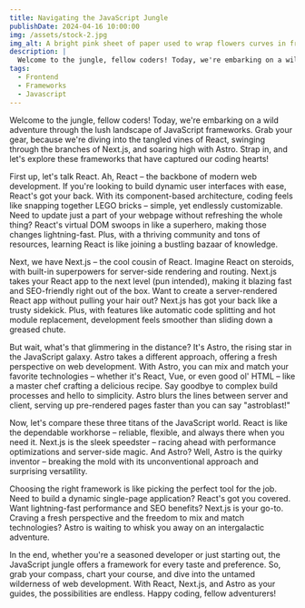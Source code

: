 ```yaml
---
title: Navigating the JavaScript Jungle
publishDate: 2024-04-16 10:00:00
img: /assets/stock-2.jpg
img_alt: A bright pink sheet of paper used to wrap flowers curves in front of rich blue background
description: |
  Welcome to the jungle, fellow coders! Today, we're embarking on a wild adventure through the lush landscape of JavaScript frameworks. Grab your gear, because we're diving into the tangled vines of React, swinging through the branches of Next.js, and soaring high with Astro. 
tags:
  - Frontend
  - Frameworks
  - Javascript
---
```


Welcome to the jungle, fellow coders! Today, we're embarking on a wild adventure through the lush landscape of JavaScript frameworks. Grab your gear, because we're diving into the tangled vines of React, swinging through the branches of Next.js, and soaring high with Astro. Strap in, and let's explore these frameworks that have captured our coding hearts!

First up, let's talk React. Ah, React – the backbone of modern web development. If you're looking to build dynamic user interfaces with ease, React's got your back. With its component-based architecture, coding feels like snapping together LEGO bricks – simple, yet endlessly customizable. Need to update just a part of your webpage without refreshing the whole thing? React's virtual DOM swoops in like a superhero, making those changes lightning-fast. Plus, with a thriving community and tons of resources, learning React is like joining a bustling bazaar of knowledge.

Next, we have Next.js – the cool cousin of React. Imagine React on steroids, with built-in superpowers for server-side rendering and routing. Next.js takes your React app to the next level (pun intended), making it blazing fast and SEO-friendly right out of the box. Want to create a server-rendered React app without pulling your hair out? Next.js has got your back like a trusty sidekick. Plus, with features like automatic code splitting and hot module replacement, development feels smoother than sliding down a greased chute.

But wait, what's that glimmering in the distance? It's Astro, the rising star in the JavaScript galaxy. Astro takes a different approach, offering a fresh perspective on web development. With Astro, you can mix and match your favorite technologies – whether it's React, Vue, or even good ol' HTML – like a master chef crafting a delicious recipe. Say goodbye to complex build processes and hello to simplicity. Astro blurs the lines between server and client, serving up pre-rendered pages faster than you can say "astroblast!"

Now, let's compare these three titans of the JavaScript world. React is like the dependable workhorse – reliable, flexible, and always there when you need it. Next.js is the sleek speedster – racing ahead with performance optimizations and server-side magic. And Astro? Well, Astro is the quirky inventor – breaking the mold with its unconventional approach and surprising versatility.

Choosing the right framework is like picking the perfect tool for the job. Need to build a dynamic single-page application? React's got you covered. Want lightning-fast performance and SEO benefits? Next.js is your go-to. Craving a fresh perspective and the freedom to mix and match technologies? Astro is waiting to whisk you away on an intergalactic adventure.

In the end, whether you're a seasoned developer or just starting out, the JavaScript jungle offers a framework for every taste and preference. So, grab your compass, chart your course, and dive into the untamed wilderness of web development. With React, Next.js, and Astro as your guides, the possibilities are endless. Happy coding, fellow adventurers!
